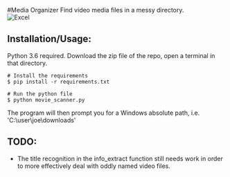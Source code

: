 #Media Organizer
Find video media files in a messy directory.  
![Excel](http://tinypic.com/r/b5sk8k/9)

## Installation/Usage:
Python 3.6 required. Download the zip file of the repo, open a terminal in that directory.
```
# Install the requirements    
$ pip install -r requirements.txt

# Run the python file
$ python movie_scanner.py
```
The program will then prompt you for a Windows absolute path, i.e. 'C:\user\joe\downloads'

## TODO:
* The title recognition in the info_extract function still needs work in order to more effectively deal with oddly named video files.
